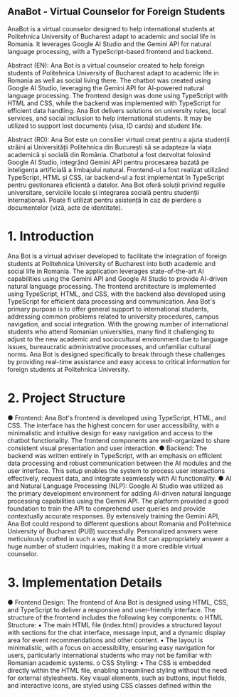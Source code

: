## AnaBot - Virtual Counselor for Foreign Students

AnaBot is a virtual counselor designed to help international students at Politehnica University of Bucharest adapt to academic and social life in Romania.
It leverages Google AI Studio and the Gemini API for natural language processing, with a TypeScript-based frontend and backend.

Abstract (EN): Ana Bot is a virtual counselor created to help foreign students of Politehnica University of Bucharest adapt to academic life in Romania as well as social living there. The chatbot was created using Google AI Studio, leveraging the Gemini API for AI-powered natural language processing. The frontend design was done using TypeScript with HTML and CSS, while the backend was implemented with TypeScript for efficient data handling. Ana Bot delivers solutions on university rules, local services, and social inclusion to help international students. It may be utilized to support lost documents (visa, ID cards) and student life.

Abstract (RO): Ana Bot este un consilier virtual creat pentru a ajuta studenții străini ai Universității Politehnica din București să se adapteze la viața academică și socială din România. Chatbotul a fost dezvoltat folosind Google AI Studio, integrând Gemini API pentru procesarea bazată pe inteligența artificială a limbajului natural. Frontend-ul a fost realizat utilizând TypeScript, HTML și CSS, iar backend-ul a fost implementat în TypeScript pentru gestionarea eficientă a datelor. Ana Bot oferă soluții privind regulile universitare, serviciile locale și integrarea socială pentru studenții internaționali. Poate fi utilizat pentru asistență în caz de pierdere a documentelor (viză, acte de identitate). 

# 1. Introduction
Ana Bot is a virtual adviser developed to facilitate the integration of foreign students at Politehnica University of Bucharest into both academic and social life in Romania. The application leverages state-of-the-art AI capabilities using the Gemini API and Google AI Studio to provide AI-driven natural language processing. The frontend architecture is implemented using TypeScript, HTML, and CSS, with the backend also developed using TypeScript for efficient data processing 	and communication.
Ana Bot's primary purpose is to offer general support to international students, addressing common problems related to university procedures, campus navigation, and social integration. With the growing number of international students who attend Romanian universities, many find it challenging to adjust to the new academic and sociocultural environment due to language issues, bureaucratic administrative processes, and unfamiliar cultural norms. Ana Bot is designed specifically to break through these challenges by providing real-time assistance and easy access to critical information for foreign students at Politehnica University.

# 2. Project Structure
●	Frontend: Ana Bot's frontend is developed using TypeScript, HTML, and CSS. The interface has the highest concern for user accessibility, with a minimalistic and intuitive design for easy navigation and access to the chatbot functionality. The frontend components are well-organized to share consistent visual presentation and user interaction.
●	Backend: The backend was written entirely in TypeScript, with an emphasis on efficient data processing and robust communication between the AI modules and the user interface. This setup enables the system to process user interactions effectively, request data, and integrate seamlessly with AI functionality.
●	AI and Natural Language Processing (NLP): Google AI Studio was utilized as the primary development environment for adding AI-driven natural language processing capabilities using the Gemini API. The platform provided a good foundation to train the API to comprehend user queries and provide contextually accurate responses. By extensively training the Gemini API, Ana Bot could respond to different questions about Romania and Politehnica University of Bucharest (PUB) successfully. Personalized answers were meticulously 	crafted in such a way that Ana Bot can appropriately answer a huge number of student inquiries, making it a more credible virtual counselor.

# 3. Implementation Details
●	Frontend Design: The frontend of Ana Bot is designed using HTML, CSS, and TypeScript to deliver a responsive and user-friendly interface. The structure of the frontend includes the following key components:
o	HTML Structure:
▪	The main HTML file (index.html) provides a structured layout with sections for the chat interface, message input, and a dynamic display area for event recommendations and other content.
▪	The layout is minimalistic, with a focus on accessibility, ensuring easy navigation for users, particularly international students who may not be familiar with Romanian academic systems.
o	CSS Styling:
▪	The CSS is embedded directly within the HTML file, enabling streamlined styling without the need for external stylesheets. Key visual elements, such as buttons, input fields, and interactive icons, are styled using CSS classes defined within the <style> tag in the HTML document.
▪	Visual assets such as anabot_logo.png, icon.png, and sendicon.png are strategically placed to enhance visual appeal and brand identity.
o	TypeScript Integration:
▪	TypeScript is used to handle dynamic data rendering, manage the flow of user interactions, and implement error handling mechanisms.
▪	The frontend logic in script.ts includes event listeners to capture user inputs, validate commands, and send API requests to the backend for processing.
▪	TypeScript's strong typing system ensures data consistency and reduces potential runtime errors, facilitating better debugging and maintenance.
●	Backend Implementation: The backend of Ana Bot is constructed using TypeScript to leverage its scalability and robust data typing. The architecture includes the following components:

o	 Server Setup:
▪	The backend is structured around an Express server (backend.ts), which serves as the primary interface for client-server communication.
▪	The server is configured to handle API requests, including user queries and event-related data retrieval.
o	Data Processing:
▪	Data is processed asynchronously using TypeScript's built-in async/await capabilities, ensuring that responses are delivered promptly without blocking the main execution thread.
▪	Middleware such as body-parser and cors are integrated to handle JSON data parsing and manage cross-origin requests.
o	Error Handling:
▪	Comprehensive error handling mechanisms are implemented to catch and respond to unexpected errors, preventing server crashes and maintaining a consistent user experience.
o	 Deployment Configuration:
▪	The package.json file specifies the project dependencies, including libraries for AI integration (@google/genai, @google/generative-ai), server setup (express), and data parsing (body-parser).
▪	The TypeScript configuration (tsconfig.json) is structured to compile TypeScript into JavaScript (dist/backend.js) with ES2020 as the target module, ensuring compatibility with modern browsers.
●	AI Integration: Ana Bot's AI capabilities are powered by Google AI Studio, utilizing the Gemini API for advanced natural language processing. Key aspects of the AI integration include:
o	Natural Language Processing (NLP):
▪	For instance, if a user frequently inquires about student clubs, the AI will prioritize club-related event suggestions.
▪	The model leverages context analysis and intent recognition to provide contextually relevant responses to user queries, ranging from campus navigation to event recommendations.

o	AI-Driven Personalization:
	The AI component is designed to adapt its responses based on user interactions, offering more personalized recommendations over time.
	For instance, if a user frequently inquires about student clubs, the AI will prioritize club-related event suggestions.

o	Error Handling and Fallbacks:
	AI interactions are structured to handle ambiguous or unclear inputs by prompting the user for clarification, ensuring more accurate responses.

# 4. Key Features
●	University Protocol Assistance: Ana Bot provides detailed guidance on navigating university protocols, including enrollment procedures, course registration, and academic scheduling. It offers step-by-step instructions on how to complete administrative tasks such as applying for student ID cards, accessing online portals, and submitting required documentation. Additionally, it includes a directory of essential contacts within the university administration, allowing students to quickly connect with relevant departments for further assistance.
●	Local Services Information: Ana Bot compiles comprehensive information about essential services in Bucharest, such as healthcare facilities, public transportation, and accommodation options. It provides contact details for nearby hospitals and clinics, instructions on how to acquire transportation passes, and guidance on finding suitable housing within proximity to the university. Additionally, Ana Bot includes practical tips for adjusting to Romanian cultural norms and customs to help students feel more at ease in their new environment.
●	Social Integration Support: Ana Bot actively promotes social integration by providing general pieces of information about cultural activities or other activities which are student-oriented. 
●	Lost Document Support: In cases where students lose important documents such as visas, ID cards, or university permits, Ana Bot offers clear, actionable guidance on the necessary steps to resolve such issues. It provides contact information for relevant offices, templates for reporting lost items, and instructions on how to replace essential documents promptly. The feature is particularly beneficial for international students unfamiliar with Romanian administrative processes.
●	Campus Navigation Assistance: Ana Bot includes a specialized campus navigation module focused on the New Local Campus, where most academic faculties and lecture halls are situated. The module offers interactive maps, building descriptions, and direction indicators, allowing students to efficiently locate classrooms, administrative offices, and student service centers. This feature is especially useful for newcomers unfamiliar with the campus layout, helping them navigate effectively and reducing potential stress or confusion.
●	Campus Navigation: Ana Bot can assist international students on how to navigate to other Politehnica campuses such as Polizu or Leu. In the future, Ana Bot will be able to guide international students between the Polizu and Leu campuses to serve all foreign students regardless of faculty.

# 5.  Future updates
	In order to serve better the international students coming at Politehnica University of Bucharest, Ana Bot will be updated with the following features.

1)	Multilingual support
Ana Bot will expand its functionality by integrating support  for the French language. This functionality will help the Erasmus students and the other international students from French-speaking countries by creating a friendly and relaxed environment for them. 

2)	Dynamic Event Calendar with Personalized Recommendation
Another plan for the future is to implement a calendar which has the role to diplay all the upcoming activities and events happening at Politehnica University of Bucharest. This calendar will also provide personalized recommendations  on how students can get involve in those activities. Aditionally, we will add in this calendar some volunteering oportunities, especially the ones related to Politehnica University.

3)	Extracurricular Activity Integration
Ana Bot will be able, in the future to help students to discover and to engage extracurricular oportunities such as student clubs or contests. For example, Ana Bot can give support on how a foreign student can join a student club or contest by providing essential pieces of information about them. This feature will help more the international students to integrate into the univeristy community and enrich their overall campus experience.

# 6. Testing and Validation
The initial testing phase was conducted by the development team, drawing on the experiences and insights shared by their international colleagues. Throughout the academic year, the developers closely observed the challenges and difficulties faced by the foreign students as they navigated the university environment. By identifying common issues, such as language barriers, unfamiliar campus layouts, and access to essential information, the team was able to gain a comprehensive understanding of the specific pain points affecting international students. With these observations in mind, they proposed targeted solutions aimed at addressing these challenges, ensuring that the application is well-suited to meet the unique needs of foreign students.


# 7. Launching the Chatbot
In order to run the chatbot, the user has to make sure that all the dependencies are installed (the node modules package). If the node modules folder is missing, the user must install the required packages by running in the project root directory the command: npm install. After setting up the project, the user will write the following commands in two separate terminals:

1)	The first terminal responsible for starting the backend server:
npx -ts backend.ts
2)	The second terminal resposible for running the chatbot script
node script.ts
	These two commands will start the backend and the chatbot logic and will allow the application to function properly.

# 8. Conclusions
Ana Bot serves as a comprehensive virtual counseling system for international students at Politehnica University of Bucharest. Its implementation using Google AI Studio and TypeScript ensures both robust AI capabilities and efficient data handling, making it a valuable tool for international student support. With continued development, Ana Bot has the potential to expand its features to include multilingual support, enhanced data analytics, and personalized student guidance, further solidifying its role as a vital resource for student integration.


